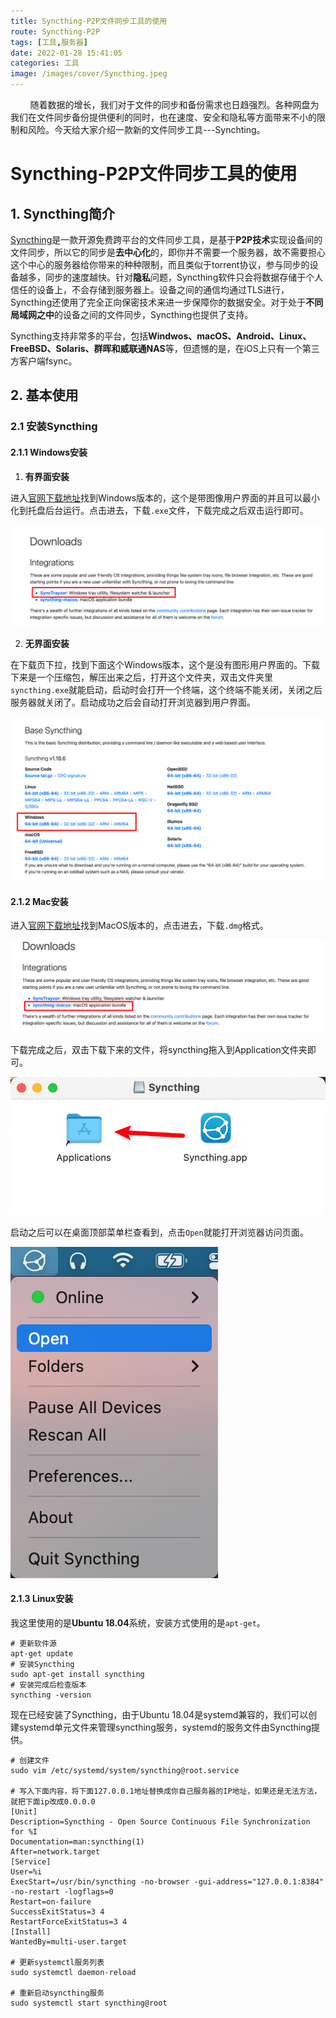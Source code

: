 ```yaml
---
title: Syncthing-P2P文件同步工具的使用
route: Syncthing-P2P
tags: [工具,服务器]
date: 2022-01-28 15:41:05
categories: 工具
image: /images/cover/Syncthing.jpeg
---
```

&nbsp;&nbsp;&nbsp;&nbsp;&nbsp;&nbsp;&nbsp;&nbsp;随着数据的增长，我们对于文件的同步和备份需求也日趋强烈。各种网盘为我们在文件同步备份提供便利的同时，也在速度、安全和隐私等方面带来不小的限制和风险。今天给大家介绍一款新的文件同步工具---Synchting。
<!-- more -->

#  Syncthing-P2P文件同步工具的使用

## 1. Syncthing简介

[Syncthing](https://syncthing.net/)是一款开源免费跨平台的文件同步工具，是基于**P2P技术**实现设备间的文件同步，所以它的同步是**去中心化**的，即你并不需要一个服务器，故不需要担心这个中心的服务器给你带来的种种限制，而且类似于torrent协议，参与同步的设备越多，同步的速度越快。针对**隐私**问题，Syncthing软件只会将数据存储于个人信任的设备上，不会存储到服务器上。设备之间的通信均通过TLS进行，Syncthing还使用了完全正向保密技术来进一步保障你的数据安全。对于处于**不同局域网之中**的设备之间的文件同步，Syncthing也提供了支持。

Syncthing支持非常多的平台，包括**Windwos、macOS、Android、Linux、FreeBSD、Solaris、群晖和威联通NAS**等，但遗憾的是，在iOS上只有一个第三方客户端fsync。

## 2. 基本使用

### 2.1 安装Syncthing

#### 2.1.1 Windows安装

1. **有界面安装**

进入[官网下载地址](https://syncthing.net/downloads/)找到Windows版本的，这个是带图像用户界面的并且可以最小化到托盘后台运行。点击进去，下载`.exe`文件，下载完成之后双击运行即可。

<img src="Syncthing-P2P文件同步工具的使用/image-20220128174851498.png" alt="image-20220128174851498" style="zoom:50%;" />

2. **无界面安装**

在下载页下拉，找到下面这个Windows版本，这个是没有图形用户界面的。下载下来是一个压缩包，解压出来之后，打开这个文件夹，双击文件夹里`syncthing.exe`就能启动，启动时会打开一个终端，这个终端不能关闭，关闭之后服务器就关闭了。启动成功之后会自动打开浏览器到用户界面。

![image-20220128175322867](Syncthing-P2P文件同步工具的使用/image-20220128175322867.png)

#### 2.1.2 Mac安装

进入[官网下载地址](https://syncthing.net/downloads/)找到MacOS版本的，点击进去，下载`.dmg`格式。

![image-20220128174246325](Syncthing-P2P文件同步工具的使用/image-20220128174246325.png)

下载完成之后，双击下载下来的文件，将syncthing拖入到Application文件夹即可。

![image-20220128174458194](Syncthing-P2P文件同步工具的使用/image-20220128174458194.png)

启动之后可以在桌面顶部菜单栏查看到，点击`Open`就能打开浏览器访问页面。

![image-20220128174620326](Syncthing-P2P文件同步工具的使用/image-20220128174620326.png)



#### 2.1.3 Linux安装

我这里使用的是**Ubuntu 18.04**系统，安装方式使用的是`apt-get`。

```shell
# 更新软件源
apt-get update
# 安装Syncthing
sudo apt-get install syncthing
# 安装完成后检查版本
syncthing -version
```

现在已经安装了Syncthing，由于Ubuntu 18.04是systemd兼容的，我们可以创建systemd单元文件来管理syncthing服务，systemd的服务文件由Syncthing提供。

```shell
# 创建文件
sudo vim /etc/systemd/system/syncthing@root.service

# 写入下面内容，将下面127.0.0.1地址替换成你自己服务器的IP地址，如果还是无法方法，就把下面ip改成0.0.0.0
[Unit]
Description=Syncthing - Open Source Continuous File Synchronization for %I
Documentation=man:syncthing(1)
After=network.target
[Service]
User=%i
ExecStart=/usr/bin/syncthing -no-browser -gui-address="127.0.0.1:8384" -no-restart -logflags=0
Restart=on-failure
SuccessExitStatus=3 4
RestartForceExitStatus=3 4
[Install]
WantedBy=multi-user.target

# 更新systemctl服务列表
sudo systemctl daemon-reload

# 重新启动syncthing服务
sudo systemctl start syncthing@root
```



